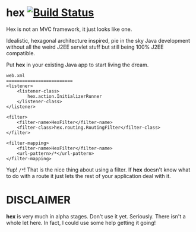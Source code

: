 hex [![Build Status](https://travis-ci.org/thejayvm/hex.svg?branch=master)](https://travis-ci.org/thejayvm/hex)
===

Hex is not an MVC framework, it just looks like one.

Idealistic, hexagonal architecture inspired, pie in the sky Java development without all the weird J2EE servlet 
stuff but still being 100% J2EE compatible.

Put **hex** in your existing Java app to start living the dream.

    web.xml
    =========================
    <listener>
        <listener-class>
            hex.action.InitializerRunner
        </listener-class>
    </listener>
    
    <filter>
        <filter-name>HexFilter</filter-name>
        <filter-class>hex.routing.RoutingFilter</filter-class>
    </filter>
    
    <filter-mapping>
        <filter-name>HexFilter</filter-name>
        <url-pattern>/*</url-pattern>
    </filter-mapping>
    
Yup! `/*`! That is the nice thing about using a filter. If **hex** doesn't know what to do with a route it just lets the rest
of your application deal with it.

# DISCLAIMER

**hex** is very much in alpha stages. Don't use it yet. Seriously. There isn't a whole let here. In fact, I could use some help getting it going!
